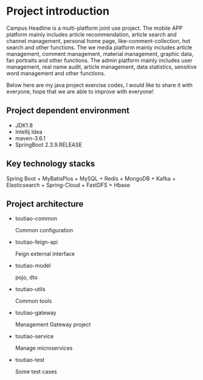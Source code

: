 # Project introduction
Campus Headline is a multi-platform joint use project. The mobile APP platform mainly includes article recommendation, article search and channel management, personal home page, like-comment-collection, hot search and other functions. The we media platform mainly includes article management, comment management, material management, graphic data, fan portraits and other functions. The admin platform mainly includes user management, real name audit, article management, data statistics, sensitive word management and other functions.

Below here are my java project exercise codes, I would like to share it with everyone, hope that we are able to improve with everyone!

## Project dependent environment
- JDK1.8
- Intellij Idea
- maven-3.6.1
- SpringBoot 2.3.9.RELEASE

## Key technology stacks

Spring Boot + MyBatisPlus + MySQL + Redis + MongoDB + Kafka + Elasticsearch + Spring-Cloud + FastDFS + Hbase

## Project architecture

- toutiao-common

  Common configuration

- toutiao-feign-api

  Feign external interface

- toutiao-model

  pojo, dto

- toutiao-utils

  Common tools

- toutiao-gateway

  Management Gateway project

- toutiao-service

  Manage microservices

- toutiao-test

  Some test cases

